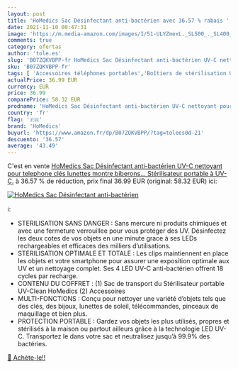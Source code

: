 ```yaml
---
layout: post
title: 'HoMedics Sac Désinfectant anti-bactérien avec 36.57 % rabais '
date: 2021-11-10 00:47:31
image: 'https://m.media-amazon.com/images/I/51-ULYZmexL._SL500_._SL400_.jpg'
comments: true
category: ofertas
author: 'tole.es'
slug: 'B07ZQKVBPP-fr HoMedics Sac Désinfectant anti-bactérien UV-C nettoyant...'
sku: 'B07ZQKVBPP-fr'
tags: [ 'Accessoires téléphones portables','Boîtiers de stérilisation UV pour téléphone','High-Tech','Téléphones portables et accessoires','homedics', ]
actualPrice: 36.99 EUR
currency: EUR
price: 36.99
comparePrice: 58.32 EUR
prodname: 'HoMedics Sac Désinfectant anti-bactérien UV-C nettoyant pour telephone  clés  lunettes  montre  biberons… Stérilisateur portable à UV-C.'
country: 'fr'
flag: '🇫🇷'
brand: 'HoMedics'
buyurl: 'https://www.amazon.fr/dp/B07ZQKVBPP/?tag=tolees0d-21'
descuento: '36.57'
average: '43.49'
---
```


C'est en vente [HoMedics Sac Désinfectant anti-bactérien UV-C nettoyant pour telephone  clés  lunettes  montre  biberons… Stérilisateur portable à UV-C.](https://www.amazon.fr/dp/B07ZQKVBPP/?tag=tolees0d-21)  à  36.57 % de réduction, prix final  36.99 EUR (original: 58.32 EUR) ici:

[![HoMedics Sac Désinfectant anti-bactérien](https://m.media-amazon.com/images/I/51-ULYZmexL._SL500_._SL400_.jpg)](https://www.amazon.fr/dp/B07ZQKVBPP/?tag=tolees0d-21)

ℹ️:

- STERILISATION SANS DANGER : Sans mercure ni produits chimiques et avec une fermeture verrouillee pour vous protéger des UV. Désinfectez les deux cotes de vos objets en une minute grace à ses LEDs rechargeables et efficaces des milliers d’utilisations.
- STERILISATION OPTIMALE ET TOTALE : Les clips maintiennent en place les objets et votre smartphone pour assurer une exposition optimale aux UV et un nettoyage complet. Ses 4 LED UV-C anti-bactérien offrent 18 cycles par recharge.
- CONTENU DU COFFRET : (1) Sac de transport du Stérilisateur portable UV-Clean HoMedics (2) Accessoires
- MULTI-FONCTIONS : Conçu pour nettoyer une variété d’objets tels que des clés, des bijoux, lunettes de soleil, télécommandes, pinceaux de maquillage et bien plus.
- PROTECTION PORTABLE : Gardez vos objets les plus utilisés, propres et stérilisés à la maison ou partout ailleurs grâce à la technologie LED UV-C. Transportez le dans votre sac et neutralisez jusqu’à 99.9% des bactéries.

[🛒 Achète-le!!](https://www.amazon.fr/dp/B07ZQKVBPP/?tag=tolees0d-21)
